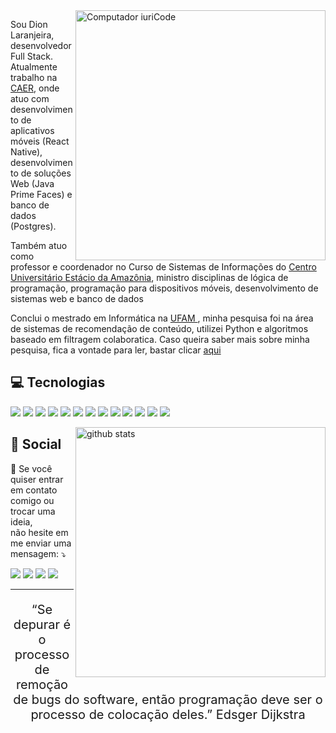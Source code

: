 <img src="https://raw.githubusercontent.com/MicaelliMedeiros/micaellimedeiros/master/image/computer-illustration.png" min-width="400px" max-width="400px" width="400px" align="right" alt="Computador iuriCode">

<p align="left"> 
  Sou Dion Laranjeira, desenvolvedor Full Stack. Atualmente trabalho na  <a href = "http://www.caer.com.br/">CAER</a>, onde atuo com desenvolvimento de aplicativos móveis (React Native), desenvolvimento de soluções Web (Java Prime Faces) e banco de dados (Postgres).
</p>

<p align="left"> 
  Também atuo como professor e coordenador no Curso de Sistemas de Informações do <a href = "https://estacio.br/">Centro Universitário Estácio da Amazônia</a>, ministro disciplinas de lógica de programação, programação para dispositivos móveis, desenvolvimento de sistemas web e banco de dados
</p>

<p align="left"> 
  Conclui o mestrado em Informática na <a href="https://www.ppgi.ufam.edu.br/"> UFAM </a>, minha pesquisa foi na área de sistemas de recomendação de conteúdo, utilizei Python e algoritmos baseado em filtragem colaboratica. Caso queira saber mais sobre minha pesquisa, fica a vontade para ler, bastar clicar <a href=https://tede.ufam.edu.br/handle/tede/7775> aqui </a>
</p>


## 💻 Tecnologias

<p align="left">
  <img src="https://img.shields.io/badge/Java-ED8B00?style=for-the-badge&logo=java&logoColor=white" >
  <img src="https://img.shields.io/badge/JavaScript-F7DF1E?style=for-the-badge&logo=javascript&logoColor=black"/>
  <img src="https://img.shields.io/badge/npm-CB3837?style=for-the-badge&logo=npm&logoColor=white"/>
  <img src="https://img.shields.io/badge/Yarn-2C8EBB?style=for-the-badge&logo=yarn&logoColor=white"/>
  <img src="https://img.shields.io/badge/HTML5-E34F26?style=for-the-badge&logo=html5&logoColor=white" >
  <img src="https://img.shields.io/badge/CSS-239120?&style=for-the-badge&logo=css3&logoColor=white" >
  <img src="https://img.shields.io/badge/PostgreSQL-316192?style=for-the-badge&logo=postgresql&logoColor=white" >
  <img src="https://img.shields.io/badge/MongoDB-4EA94B?style=for-the-badge&logo=mongodb&logoColor=white" >
  <img src="https://img.shields.io/badge/React_Native-20232A?style=for-the-badge&logo=react&logoColor=61DAFB"/>
   <img src="https://img.shields.io/badge/Material--IO-0081CB?style=for-the-badge&logo=material-ui&logoColor=white"/>
   <img src="https://img.shields.io/badge/firebase-ffca28?style=for-the-badge&logo=firebase&logoColor=white"/>
 <img src="https://img.shields.io/badge/Git-F05032?style=for-the-badge&logo=git&logoColor=white"/>
  <img src="https://img.shields.io/badge/Android-3DDC84?style=for-the-badge&logo=android&logoColor=white">
</p>

  <img src="https://github-readme-stats.vercel.app/api?username=dionlaranjeira&show_icons=true&theme=midnight-purple" align="right" min-width="400px" max-width="400px" width="400px" alt="github stats">

<!-- ## 📑 Em Andamento

<p align="left">
  <img src="https://img.shields.io/badge/typescript%20-%23007acc.svg?&style=for-the-badge&logo=typescript&logoColor=white"/>
  <img src="https://img.shields.io/badge/Node.js-43853D?style=for-the-badge&logo=node.js&logoColor=white"/>
  <img src="https://img.shields.io/badge/JavaScript-F7DF1E?style=for-the-badge&logo=javascript&logoColor=black"/>
  <img src="https://img.shields.io/badge/GraphQl-E10098?style=for-the-badge&logo=graphql&logoColor=white">
  
</p> -->

## 📱 Social

<p  align="left">
  💌 Se você quiser entrar em contato comigo ou trocar uma ideia,<br>não hesite em me enviar uma mensagem: ⤵️

  <p align="left">
    <a href="mailto:dionribeiro.rr@gmail.com" alt="Gmail" target="_blank">
      <img src="https://img.shields.io/badge/Gmail-D14836?style=for-the-badge&logo=gmail&logoColor=white&link=mailto:dionribeiro.rr@gmail.com"/></a>
    <a href="https://www.linkedin.com/in/dionlaranjeira/" alt="Linkedin" target="_blank">
        <img src="https://img.shields.io/badge/LinkedIn-0077B5?style=for-the-badge&logo=linkedin&logoColor=white&link=https://www.linkedin.com/in/dionlaranjeira/"/></a>  
    <a href="https://www.instagram.com/dionlaranjeira/" alt="Instagram" target="_blank">
      <img src="https://img.shields.io/badge/Instagram-E4405F?style=for-the-badge&logo=instagram&logoColor=white&link=https://www.instagram.com/dionlaranjeira/"/></a>  
    <a href="https://api.whatsapp.com/send?phone=5595991318143&text=Ol%C3%A1,%20achei%20teu%20contado%20no%20GitHub%20e%20gostaria%20de%20falar%20com%20voc%C3%AA." alt="WhatsApp" target="_blank">
    <img src="https://img.shields.io/badge/Whatsapp-07bc4c?style=for-the-badge&logo=whatsapp&logoColor=white&link=https://api.whatsapp.com/send/?phone=05595991680720"/></a> 
 
  </p>
</p>

<!-- ## 👔 Workspace

### 💾 OS

<p align="left">
  <img src="https://img.shields.io/badge/Android-3DDC84?style=for-the-badge&logo=android&logoColor=white">
  <img src="https://img.shields.io/badge/Windows-0078D6?style=for-the-badge&logo=windows&logoColor=white">
  <img src="https://img.shields.io/badge/Ubuntu-E95420?style=for-the-badge&logo=ubuntu&logoColor=white">  
</p>

###  💻 Setup

<p align="self">
  <img src="https://img.shields.io/badge/AMD-Ryzen_5_5600X-ED1C24?style=for-the-badge&logo=amd&logoColor=white">
  <img src="https://img.shields.io/badge/NVIDIA-GTX1050TI-76B900?style=for-the-badge&logo=nvidia&logoColor=white">
  <img src="https://img.shields.io/badge/Visual_Studio_Code-0078D4?style=for-the-badge&logo=visual%20studio%20code&logoColor=white">
  <img src="https://img.shields.io/badge/Intellij_Idea-000000?style=for-the-badge&logo=Intellij%20idea&logoColor=white">
</p> -->


- - -
<p align="center" style="font-size: 20px ;">
  “Se depurar é o processo de remoção de bugs do software, então programação deve ser o processo de colocação deles.”
Edsger Dijkstra
</p>
